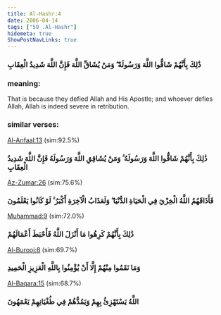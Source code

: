 ```yaml
---
title: Al-Hashr:4
date: 2006-04-14
tags: ["59 .Al-Hashr"]
hidemeta: true 
ShowPostNavLinks: true 
---
```

### ذَٰلِكَ بِأَنَّهُمْ شَاقُّوا اللَّهَ وَرَسُولَهُ ۖ وَمَنْ يُشَاقِّ اللَّهَ فَإِنَّ اللَّهَ شَدِيدُ الْعِقَابِ
### meaning: 
That is because they defied Allah and His Apostle; and whoever defies Allah, Allah is indeed severe in retribution.
### similar verses: 

[Al-Anfaal:13](/8/13) (sim:92.5%)

### ذَٰلِكَ بِأَنَّهُمْ شَاقُّوا اللَّهَ وَرَسُولَهُ ۚ وَمَنْ يُشَاقِقِ اللَّهَ وَرَسُولَهُ فَإِنَّ اللَّهَ شَدِيدُ الْعِقَابِ

[Az-Zumar:26](/39/26) (sim:75.6%)

### فَأَذَاقَهُمُ اللَّهُ الْخِزْيَ فِي الْحَيَاةِ الدُّنْيَا ۖ وَلَعَذَابُ الْآخِرَةِ أَكْبَرُ ۚ لَوْ كَانُوا يَعْلَمُونَ

[Muhammad:9](/47/9) (sim:72.0%)

### ذَٰلِكَ بِأَنَّهُمْ كَرِهُوا مَا أَنْزَلَ اللَّهُ فَأَحْبَطَ أَعْمَالَهُمْ

[Al-Burooj:8](/85/8) (sim:69.7%)

### وَمَا نَقَمُوا مِنْهُمْ إِلَّا أَنْ يُؤْمِنُوا بِاللَّهِ الْعَزِيزِ الْحَمِيدِ

[Al-Baqara:15](/2/15) (sim:68.7%)

### اللَّهُ يَسْتَهْزِئُ بِهِمْ وَيَمُدُّهُمْ فِي طُغْيَانِهِمْ يَعْمَهُونَ
